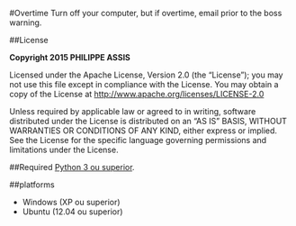 #Overtime
Turn off your computer, but if overtime, email prior to the boss warning.

##License

**Copyright 2015 PHILIPPE ASSIS**

Licensed under the Apache License, Version 2.0 (the “License”); you may not use this file except in compliance with the License. You may obtain a copy of the License at http://www.apache.org/licenses/LICENSE-2.0

Unless required by applicable law or agreed to in writing, software distributed under the License is distributed on an “AS IS” BASIS, WITHOUT WARRANTIES OR CONDITIONS OF ANY KIND, either express or implied. See the License for the specific language governing permissions and limitations under the License.

##Required
[Python 3 ou superior](https://www.python.org/downloads/).

##platforms
- Windows (XP ou superior)
- Ubuntu (12.04 ou superior)